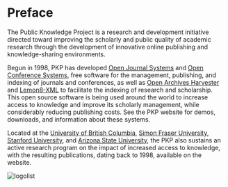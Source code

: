 # Preface

The Public Knowledge Project is a research and development initiative directed toward improving the scholarly and public quality of academic research through the development of innovative online publishing and knowledge-sharing environments.

Begun in 1998, PKP has developed [Open Journal Systems](http://pkp.sfu.ca/ojs) and [Open Conference Systems](http://pkp.sfu.ca/ocs), free software for the management, publishing, and indexing of journals and conferences, as well as [Open Archives Harvester](http://pkp.sfu.ca/harvester) and [Lemon8-XML](http://pkp.sfu.ca/lemon8) to facilitate the indexing of research and scholarship. This open source software is being used around the world to increase access to knowledge and improve its scholarly management, while considerably reducing publishing costs. See the PKP website for demos, downloads, and information about these systems.

Located at the [University of British Columbia](http://www.ubc.ca/), [Simon Fraser University](http://www.sfu.ca/), [Stanford University](http://ed.stanford.edu/suse/), and [Arizona State University](http://www.asu.edu/), the PKP also sustains an active research program on the impact of increased access to knowledge, with the resulting publications, dating back to 1998, available on the website.

![logolist](http://pkp.sfu.ca/ojs/docs/technicalreference/common/logo_list.png)

